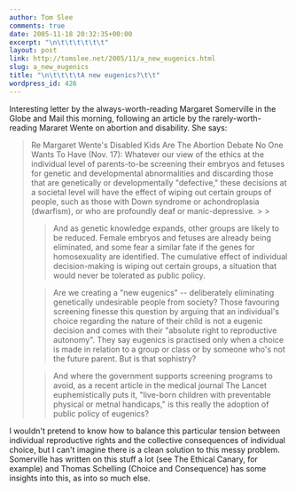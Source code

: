 ```yaml
---
author: Tom Slee
comments: true
date: 2005-11-18 20:32:35+00:00
excerpt: "\n\t\t\t\t\t\t"
layout: post
link: http://tomslee.net/2005/11/a_new_eugenics.html
slug: a_new_eugenics
title: "\n\t\t\t\tA new eugenics?\t\t"
wordpress_id: 426
---
```



				

Interesting letter by the always-worth-reading Margaret Somerville in the Globe and Mail this morning, following an article by the rarely-worth-reading Mararet Wente on abortion and disability. She says:

<blockquote>Re Margaret Wente's Disabled Kids Are The Abortion Debate No One Wants
To Have (Nov. 17): Whatever our view of the ethics at the individual
level of parents-to-be screening their embryos and fetuses for genetic
and developmental abnormalities and discarding those that are
genetically or developmentally "defective," these decisions at a
societal level will have the effect of wiping out certain groups of
people, such as those with Down syndrome or achondroplasia (dwarfism),
or who are profoundly deaf or manic-depressive.
> 
> 

> 
> And as genetic knowledge expands, other groups are likely to be reduced. Female embryos and fetuses are already being eliminated, and some fear a similar fate if the genes for homosexuality are identified. The cumulative effect of individual decision-making is wiping out certain groups, a situation that would never be tolerated as public policy.
> 
> 

> 
> Are we creating a "new eugenics" -- deliberately eliminating genetically undesirable people from society? Those favouring screening finesse this question by arguing that an individual's choice regarding the nature of their child is not a eugenic decision and comes with their "absolute right to reproductive autonomy". They say eugenics is practised only when a choice is made in relation to a group or class or by someone who's not the future parent. But is that sophistry?
> 
> 

> 
> And where the government supports screening programs to avoid, as a recent article in the medical journal The Lancet euphemistically puts it, "live-born children with preventable physical or metnal handicaps," is this really the adoption of public policy of eugenics?
> 
> </blockquote>

I wouldn't pretend to know how to balance this particular tension between individual reproductive rights and the collective consequences of individual choice, but I can't imagine there is a clean solution to this messy problem. Somerville has written on this stuff a lot (see The Ethical Canary, for example) and Thomas Schelling (Choice and Consequence) has some insights into this, as into so much else.


		
